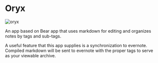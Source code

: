 # Oryx

![oryx](https://www.freevector.com/uploads/vector/preview/20813/Free_Oryx_Vector.png)

An app based on Bear app that uses markdown for editing and organizes notes by
tags and sub-tags.

A useful feature that this app supplies is a synchronization to evernote.
Compiled markdown will be sent to evernote with the proper tags to serve as
your viewable archive.
